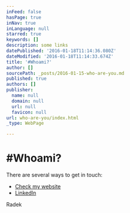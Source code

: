 ```yaml
---
inFeed: false
hasPage: true
inNav: true
inLanguage: null
starred: true
keywords: []
description: some links
datePublished: '2016-01-18T11:14:36.080Z'
dateModified: '2016-01-18T11:14:33.674Z'
title: '#Whoami?'
author: []
sourcePath: _posts/2016-01-15-who-are-you.md
published: true
authors: []
publisher:
  name: null
  domain: null
  url: null
  favicon: null
url: who-are-you/index.html
_type: WebPage

---
```

# \#Whoami?

There are several ways to get in touch:

* [Check my website][0]
* [LinkedIn][1]

Radek

[0]: http://www.zagwozdka.com/
[1]: https://pl.linkedin.com/in/stankiewicz